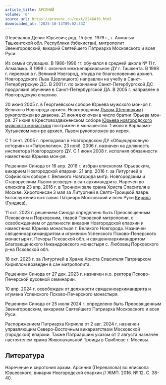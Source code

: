 ```yaml
---
article_title: АРСЕНИЙ
volume: '0'
source_url: https://pravenc.ru/text/2246418.html
downloaded_at: '2025-10-13T09:02:33Z'
---
```


(Перевалов Денис Юрьевич; род. 15 фев. 1979 г., г. Алмалык Ташкентской обл. Республики Узбекистан), митрополит Звенигородский, викарий Святейшего Патриарха Московского и всея Руси

Из семьи служащих. В 1986-1996 гг. обучался в средней школе № 11 г. Алмалыка. В 1998 г. окончил межъепархиальное ДУ г. Ташкента. В 1998 г. переехал в г. Великий Новгород, откуда по благословению архиеп. Новгородского Льва (Церлицкого)
направлен на учебу в Санкт-Петербугрскую ДС. В 2001 г. по окончании Санкт-Петербургской ДС продолжил обучение в Санкт-Петербургской ДА. В 2005 г. направлен в Новгородскую епархию.

20 июня 2005 г. в Георгиевском соборе Юрьева мужского мон-ря г. Великого Новгорода архиеп. Новгородским [Львом (Церпицким)](<https://pravenc.ru/text/Львом (Церпицким).html>) рукоположен во диакона. 21 июня включен в число братии Юрьева мон-ря. 27 июня в Крестовоздвиженском соборе [Юрьева новгородского мужского монастыря](<https://pravenc.ru/text/Юрьев новгородский мужской монастырь.html>) пострижен в монашество.
1 июля в Варлаамо-Хутынском мон-ре архиеп. Львом рукоположен во иерея.

С 1 сент. 2005 г. преподавал в Новгородском ДУ «Общецерковную история» и «Патрологию». 23 нояб. 2006 г. назначен на должность инспектора Новгородского ДУ. С 1 июня 2008 г. исполнял обязанности наместника Юрьева мон-ря.

Решением Синода от 16 апр. 2016 г. избран епископом Юрьевским, викарием Новгородской епархии. 21 апр. 2016 г. за Литургией в Софийском соборе г. Великого Новгорода митр. Новгородским и Старорусским Львом возведен в сан архимандрита. Наречен во епископа 23 апр. 2016 г. в Тронном зале храма Христа Спасителя в Москве. Хиротонисан 3 мая за Литургией в Свято-Троицкой лавре. Богослужения возглавил Патриарх Московский и всея Руси [Кирилл (Гундяев)](<https://pravenc.ru/text/КИРИЛЛ  ПАТРИАРХ МОСКОВСКИЙ И ВСЕЯ РУСИ.html>).

11 окт. 2023 г. решением Синода определено быть Преосвященным Псковским и Порховским, главой Псковской митрополии, с освобождением от должности викария Новгородской епархии и наместника Юрьева монастыря г. Великого Новгорода. Назначен священноархимандритом и игуменом Успенского Псково-Печерского монастыря г. Печоры Псковской обл. и священноархимандритом Благовещенского Никандровского монастыря с. Любовец Порховского р-на Псковской обл.

18 окт. 2023 г. за Литургией в Храме Христа Спасителя Патриархом Кириллом возведен в сан митрополита.

Решением Синода от 27 дек. 2023 г. назначен и.о. ректора Псково-Печерской духовной семинарии.

10 апр. 2024 г. освобожден от должности священноархимандрита и игумена Успенского Псково-Печерского монастыря.

Решением Синода от 25 июля 2024 г. определено быть Преосвященным Звенигородским, викарием Святейшего Патриарха Московского и всея Руси.

Распоряжением Патриарха Кирилла от 2 авг. 2024 г. назначен управляющим Северо-Восточным викариатством Московской (городской) епархии. Также Патриаршим указом от 2 августа назначен настоятелем храма Живоначальной Троицы в Свиблове г. Москвы.

## Литература

Наречение и хиротония архим. Арсения (Перевалова) во епископа Юрьевского, викария Новгородской епархии // ЖМП. 2016. № 12. С. 38-40.
